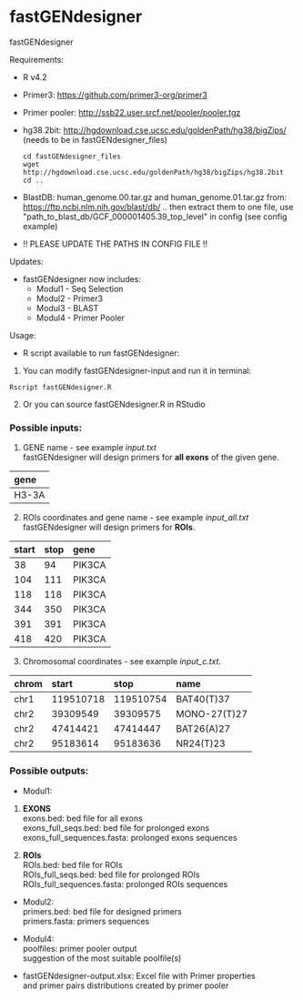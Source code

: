 # fastGENdesigner
fastGENdesigner

Requirements:
- R v4.2
- Primer3: https://github.com/primer3-org/primer3
- Primer pooler: http://ssb22.user.srcf.net/pooler/pooler.tgz
- hg38.2bit: http://hgdownload.cse.ucsc.edu/goldenPath/hg38/bigZips/ (needs to be in fastGENdesigner_files)

    ```
    cd fastGENdesigner_files
    wget http://hgdownload.cse.ucsc.edu/goldenPath/hg38/bigZips/hg38.2bit
    cd ..
    ```
  
- BlastDB: human_genome.00.tar.gz and human_genome.01.tar.gz from: https://ftp.ncbi.nlm.nih.gov/blast/db/ .. then extract them to one file, use "path_to_blast_db/GCF_000001405.39_top_level" in config (see config example)

- !! PLEASE UPDATE THE PATHS IN CONFIG FILE !!

Updates:
- fastGENdesigner now includes:
	* Modul1 - Seq Selection
	* Modul2 - Primer3
	* Modul3 - BLAST 
	* Modul4 - Primer Pooler
	
Usage:
- R script available to run fastGENdesigner:
1. You can modify fastGENdesigner-input and run it in terminal:
```
Rscript fastGENdesigner.R
```
2. Or you can source fastGENdesigner.R in RStudio

### Possible inputs:  
1. GENE name - see example <em>input.txt</em>  
fastGENdesigner will design primers for **all exons** of the given gene.  

|gene|
|:----|
|H3-3A|

2. ROIs coordinates and gene name - see example <em>input_all.txt</em>  
fastGENdesigner will design primers for **ROIs**. 

|start|stop|gene|
|:----|:----|:----|
|38|94|PIK3CA|
|104|111|PIK3CA|
|118|118|PIK3CA|
|344|350|PIK3CA|
|391|391|PIK3CA|
|418|420|PIK3CA|

3. Chromosomal coordinates - see example <em>input_c.txt</em>.

|chrom|start|stop|name|
|:----|:----|:----|:----|
|chr1|119510718|119510754|BAT40(T)37|
|chr2|39309549|39309575|MONO-27(T)27|
|chr2|47414421|47414447|BAT26(A)27|
|chr2|95183614|95183636|NR24(T)23|


### Possible outputs:
- Modul1:  
1. **EXONS**  
exons.bed: bed file for all exons  
exons_full_seqs.bed: bed file for prolonged exons  
exons_full_sequences.fasta: prolonged exons sequences  

2. **ROIs**  
ROIs.bed: bed file for ROIs  
ROIs_full_seqs.bed: bed file for prolonged ROIs  
ROIs_full_sequences.fasta: prolonged ROIs sequences  

- Modul2:  
primers.bed: bed file for designed primers  
primers.fasta: primers sequences    

- Modul4:   
poolfiles: primer pooler output    
suggestion of the most suitable poolfile(s)

- fastGENdesigner-output.xlsx: Excel file with Primer properties    
and primer pairs distributions created by primer pooler



